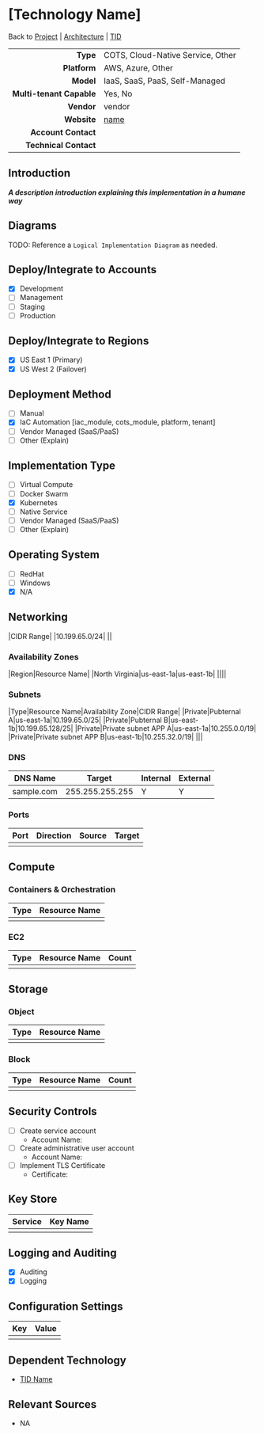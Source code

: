 # [Technology Name]

Back to [Project](../../README.md) | [Architecture](../README.md) | [TID](README.md)

|        |                          |
|-------:|:-------------------------|
|**Type**|COTS, Cloud-Native Service, Other|
|**Platform**|AWS, Azure, Other|
|**Model**|IaaS, SaaS, PaaS, Self-Managed|
|**Multi-tenant Capable**|Yes, No|
|**Vendor**|vendor|
|**Website**|[name](https://)|
|**Account Contact**|[](mailto:)|
|**Technical Contact**|[](mailto:)|

## Introduction

**_A description introduction explaining this implementation in a humane way_**

## Diagrams

TODO: Reference a `Logical Implementation Diagram` as needed.

## Deploy/Integrate to Accounts

- [X] Development
- [ ] Management
- [ ] Staging
- [ ] Production

## Deploy/Integrate to Regions

- [x] US East 1 (Primary)
- [x] US West 2 (Failover)

## Deployment Method

- [ ] Manual
- [X] IaC Automation [iac_module, cots_module, platform, tenant]
- [ ] Vendor Managed (SaaS/PaaS)
- [ ] Other (Explain)

## Implementation Type

- [ ] Virtual Compute
- [ ] Docker Swarm
- [X] Kubernetes
- [ ] Native Service
- [ ] Vendor Managed (SaaS/PaaS)
- [ ] Other (Explain)

## Operating System

- [ ] RedHat
- [ ] Windows
- [X] N/A

## Networking

|CIDR Range|
|10.199.65.0/24|
||

### Availability Zones

|Region|Resource Name|
|North Virginia|us-east-1a|us-east-1b|
||||

### Subnets

|Type|Resource Name|Availability Zone|CIDR Range|
|Private|Pubternal A|us-east-1a|10.199.65.0/25|
|Private|Pubternal B|us-east-1b|10.199.65.128/25|
|Private|Private subnet APP A|us-east-1a|10.255.0.0/19|
|Private|Private subnet APP B|us-east-1b|10.255.32.0/19|
|||

### DNS

|DNS Name|Target|Internal|External|
|--------|-----|--------|--------|
|sample.com|255.255.255.255|Y|Y|

### Ports

|Port|Direction|Source|Target|
|----|---------|------|------|
|||||

## Compute

### Containers & Orchestration

|Type|Resource Name|
|----|-------------|
||||

### EC2

|Type|Resource Name|Count|
|----|-------------|-----|
||||

## Storage

### Object

|Type|Resource Name|
|----|-------------|
||

### Block

|Type|Resource Name|Count|
|----|-------------|-----|
||||

## Security Controls

- [ ] Create service account
  - Account Name:
- [ ] Create administrative user account
  - Account Name:
- [ ] Implement TLS Certificate
  - Certificate:

## Key Store

|Service|Key Name|
|-------|--------|
|||

## Logging and Auditing

- [x] Auditing
- [x] Logging

## Configuration Settings

|Key|Value|
|----|----|
|||

## Dependent Technology

- [TID Name](tid-link.md)

## Relevant Sources

- NA
